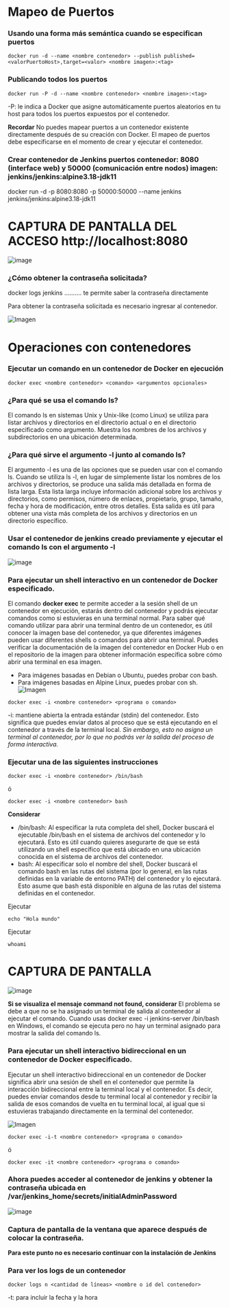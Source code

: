 # Mapeo de Puertos 
### Usando una forma más semántica cuando se especifican puertos

```
docker run -d --name <nombre contenedor> --publish published=<valorPuertoHost>,target=<valor> <nombre imagen>:<tag> 
```

### Publicando todos los puertos
```
docker run -P -d --name <nombre contenedor> <nombre imagen>:<tag> 
```
-P: le indica a Docker que asigne automáticamente puertos aleatorios en tu host para todos los puertos expuestos por el contenedor.

**Recordar**
No puedes mapear puertos a un contenedor existente directamente después de su creación con Docker. El mapeo de puertos debe especificarse en el momento de crear y ejecutar el contenedor.

### Crear contenedor de Jenkins puertos contenedor: 8080 (interface web) y 50000 (comunicación entre nodos) imagen: jenkins/jenkins:alpine3.18-jdk11

docker run -d -p 8080:8080 -p 50000:50000 --name jenkins jenkins/jenkins:alpine3.18-jdk11

# CAPTURA DE PANTALLA  DEL ACCESO http://localhost:8080

![image](https://github.com/Cesar96LAN/2024A-ISWD633-GR1/assets/119013340/c3e8e845-c5ec-453d-8fd6-6ab450f6e9fa)


### ¿Cómo obtener la contraseña solicitada?

docker logs jenkins .......... te permite saber la contraseña directamente

Para obtener la contraseña solicitada es necesario ingresar al contenedor.

![Imagen](imagenes/jenkins.PNG)

# Operaciones con contenedores

### Ejecutar un comando en un contenedor de Docker en ejecución
```
docker exec <nombre contenedor> <comando> <argumentos opcionales>
```

### ¿Para qué se usa el comando ls?
El comando ls en sistemas Unix y Unix-like (como Linux) se utiliza para listar archivos y directorios en el directorio actual o en el directorio especificado como argumento. Muestra los nombres de los archivos y subdirectorios en una ubicación determinada.
### ¿Para qué sirve el argumento -l junto al comando ls?
El argumento -l es una de las opciones que se pueden usar con el comando ls. Cuando se utiliza ls -l, en lugar de simplemente listar los nombres de los archivos y directorios, se produce una salida más detallada en forma de lista larga. Esta lista larga incluye información adicional sobre los archivos y directorios, como permisos, número de enlaces, propietario, grupo, tamaño, fecha y hora de modificación, entre otros detalles. Esta salida es útil para obtener una vista más completa de los archivos y directorios en un directorio específico.
### Usar el contenedor de jenkins creado previamente y ejecutar el comando ls con el argumento -l

![image](https://github.com/Cesar96LAN/2024A-ISWD633-GR1/assets/119013340/5be38c6d-4339-44f3-9f5e-b2210b55154d)


### Para ejecutar un shell interactivo en un contenedor de Docker especificado.
El comando **docker exec** te permite acceder a la sesión shell de un contenedor en ejecución, estarás dentro del contenedor y podrás ejecutar comandos como si estuvieras en una terminal normal. 
Para saber qué comando utilizar para abrir una terminal dentro de un contenedor, es útil conocer la imagen base del contenedor, ya que diferentes imágenes pueden usar diferentes shells o comandos para abrir una terminal. Puedes verificar la documentación de la imagen del contenedor en Docker Hub o en el repositorio de la imagen para obtener información específica sobre cómo abrir una terminal en esa imagen.
- Para imágenes basadas en Debian o Ubuntu, puedes probar con bash.
- Para imágenes basadas en Alpine Linux, puedes probar con sh.
![Imagen](imagenes/jenkins-i.PNG)
```
docker exec -i <nombre contenedor> <programa o comando>
```
-i: mantiene abierta la entrada estándar (stdin) del contenedor. Esto significa que puedes enviar datos al proceso que se está ejecutando en el contenedor a través de la terminal local. *Sin embargo, esto no asigna un terminal al contenedor, por lo que no podrás ver la salida del proceso de forma interactiva.*

### Ejecutar una de las siguientes instrucciones
```
docker exec -i <nombre contenedor> /bin/bash 
```
ó
```
docker exec -i <nombre contenedor> bash 
```
**Considerar**
- /bin/bash: Al especificar la ruta completa del shell, Docker buscará el ejecutable /bin/bash en el sistema de archivos del contenedor y lo ejecutará. Esto es útil cuando quieres asegurarte de que se está utilizando un shell específico que está ubicado en una ubicación conocida en el sistema de archivos del contenedor. 
- bash: Al especificar solo el nombre del shell, Docker buscará el comando bash en las rutas del sistema (por lo general, en las rutas definidas en la variable de entorno PATH) del contenedor y lo ejecutará. Esto asume que bash está disponible en alguna de las rutas del sistema definidas en el contenedor.

Ejecutar
```
echo "Hola mundo"
```

Ejecutar
```
whoami
```
#  CAPTURA DE PANTALLA

![image](https://github.com/Cesar96LAN/2024A-ISWD633-GR1/assets/119013340/cca1292b-62a5-4181-ab92-399680094592)


**Si se visualiza el mensaje command not found, considerar**
El problema se debe a que no se ha asignado un terminal de salida al contenedor al ejecutar el comando. Cuando usas docker exec -i jenkins-server /bin/bash en Windows, el comando se ejecuta pero no hay un terminal asignado para mostrar la salida del comando ls.


### Para ejecutar un shell interactivo bidireccional en un contenedor de Docker especificado.
Ejecutar un shell interactivo bidireccional en un contenedor de Docker significa abrir una sesión de shell en el contenedor que permite la interacción bidireccional entre la terminal local y el contenedor. Es decir, puedes enviar comandos desde tu terminal local al contenedor y recibir la salida de esos comandos de vuelta en tu terminal local, al igual que si estuvieras trabajando directamente en la terminal del contenedor.

![Imagen](imagenes/jenkins-it.PNG)
```
docker exec -i-t <nombre contenedor> <programa o comando>
```
ó
```
docker exec -it <nombre contenedor> <programa o comando>
```

### Ahora puedes acceder al contenedor de jenkins y obtener la contraseña ubicada en /var/jenkins_home/secrets/initialAdminPassword
![image](https://github.com/Cesar96LAN/2024A-ISWD633-GR1/assets/119013340/07f45002-927e-491a-ad05-8548ebde3ab5)


### Captura de pantalla de la ventana que aparece después de colocar la contraseña.


**Para este punto no es necesario continuar con la instalación de Jenkins**


### Para ver los logs de un contenedor

```
docker logs n <cantidad de líneas> <nombre o id del contenedor> 
```
-t: para incluir la fecha y la hora





